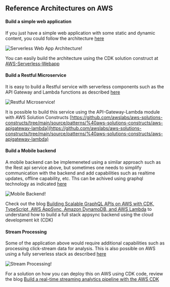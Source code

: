 ## Reference Architectures on AWS

#### Build a simple web application 

If you just have a simple web application with some static and dynamic content, you could follow the architecture [here](https://docs.aws.amazon.com/wellarchitected/latest/serverless-applications-lens/web-application.html)  


![Serverless Web App Architecture!](https://docs.aws.amazon.com/wellarchitected/latest/serverless-applications-lens/images/image7.png "Serverless Web App Architecture")

You can easily build the architecture using the CDK solution construct at [AWS-Serverless-Webapp](https://github.com/awslabs/aws-solutions-constructs/tree/main/source/use_cases/aws-serverless-web-app)

#### Build a Restful Microservice

It is easy to build a Restful service with serverless components such as the API Gateway and Lambda functions as described [here](https://docs.aws.amazon.com/wellarchitected/latest/serverless-applications-lens/restful-microservices.html)

![Restful Microservice!](https://docs.aws.amazon.com/wellarchitected/latest/serverless-applications-lens/images/image2.png "Restful Microservice")


It is possible to build this service using the API-Gateway-Lambda module with AWS Solution Constructs [https://github.com/awslabs/aws-solutions-constructs/tree/main/source/patterns/%40aws-solutions-constructs/aws-apigateway-lambda](https://github.com/awslabs/aws-solutions-constructs/tree/main/source/patterns/%40aws-solutions-constructs/aws-apigateway-lambda)

#### Build a Mobile backend

A mobile backend can be implemeneted using a similar approach such as the Rest api service above, but sometimes one needs to simplify communication with the backend and add capabilities such as realtime updates, offline capability, etc. Ths can be achived using graphql technology as indicated [here](https://docs.aws.amazon.com/wellarchitected/latest/serverless-applications-lens/mobile-backend.html)

![Mobile Backend!](https://docs.aws.amazon.com/wellarchitected/latest/serverless-applications-lens/images/image5.png "Mobile Backend")

Check out the blog [Building Scalable GraphQL APIs on AWS with CDK, TypeScript, AWS AppSync, Amazon DynamoDB, and AWS Lambda](https://aws.amazon.com/blogs/mobile/building-scalable-graphql-apis-on-aws-with-cdk-and-aws-appsync/) to understand how to build a full stack appsync backend using the cloud development kit (CDK)

#### Stream Processing 

Some of the application above would require additional capabilities such as processing click-stream data for analysis. This is also possible on AWS using a fully serverless stack as described [here](https://docs.aws.amazon.com/wellarchitected/latest/serverless-applications-lens/stream-processing.html)

![Stream Processing!](https://docs.aws.amazon.com/wellarchitected/latest/serverless-applications-lens/images/image6.png "Stream Processing")

For a solution on how you can deploy this on AWS using CDK code, review the blog [Build a real-time streaming analytics pipeline with the AWS CDK](https://aws.amazon.com/blogs/big-data/build-a-real-time-streaming-analytics-pipeline-with-the-aws-cdk/)